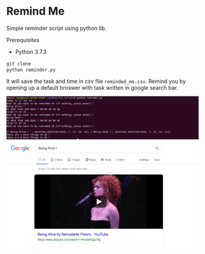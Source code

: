 # Remind Me
Simple reminder script using python lib. 

Prerequisites

- Python 3.7.3

```
git clone
python reminder.py
```

It will save the task and time in csv file `reminded_me.csv`. Remind you by opening up a default broswer with task written in google search bar.

![Command line](command_line.png)
![Reminding](being_alive.png)
